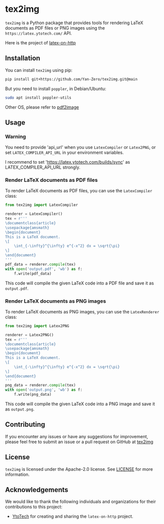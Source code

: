 # tex2img

`tex2img` is a Python package that provides tools for rendering LaTeX documents as PDF files or PNG images using the `https://latex.ytotech.com/` API.

Here is the project of [latex-on-http](https://github.com/YtoTech/latex-on-http)

## Installation

You can install `tex2img` using pip:

```bash
pip install git+https://github.com/Yan-Zero/tex2img.git@main
```

But you need to install `poppler`, in Debian/Ubuntu:

```bash
sudo apt install poppler-utils
```

Other OS, please refer to [pdf2image](https://github.com/Belval/pdf2image#how-to-install)

## Usage

### Warning

You need to provide 'api_url' when you use `LatexCompiler` or `Latex2PNG`, or set `LATEX_COMPILER_API_URL` in your environment variables.

I recommend to set 'https://latex.ytotech.com/builds/sync' as LATEX_COMPILER_API_URL strongly.

### Render LaTeX documents as PDF files

To render LaTeX documents as PDF files, you can use the `LatexCompiler` class:

```python
from tex2img import LatexCompiler

renderer = LatexCompiler()
tex = r'''
\documentclass{article}
\usepackage{amsmath}
\begin{document}
This is a LaTeX document.
\[
    \int_{-\infty}^{\infty} e^{-x^2} dx = \sqrt{\pi}
\]
\end{document}
'''
pdf_data = renderer.compile(tex)
with open('output.pdf', 'wb') as f:
    f.write(pdf_data)
```

This code will compile the given LaTeX code into a PDF file and save it as `output.pdf`.

### Render LaTeX documents as PNG images

To render LaTeX documents as PNG images, you can use the `LatexRenderer` class:

```python
from tex2img import Latex2PNG

renderer = Latex2PNG()
tex = r'''
\documentclass{article}
\usepackage{amsmath}
\begin{document}
This is a LaTeX document.
\[
    \int_{-\infty}^{\infty} e^{-x^2} dx = \sqrt{\pi}
\]
\end{document}
'''
png_data = renderer.compile(tex)
with open('output.png', 'wb') as f:
    f.write(png_data)
```

This code will compile the given LaTeX code into a PNG image and save it as `output.png`.

## Contributing

If you encounter any issues or have any suggestions for improvement,
please feel free to submit an issue or a pull request on GitHub at [tex2img](https://github.com/yan-zero/tex2img)

## License

`tex2img` is licensed under the Apache-2.0 license. See [LICENSE](LICENSE) for more information.

## Acknowledgements

We would like to thank the following individuals and organizations for their contributions to this project:

- [YtoTech](https://github.com/YtoTech) for creating and sharing the `latex-on-http` project.
